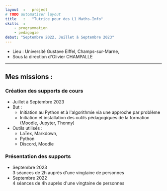 ```yaml
---
layout  :   project
# TODO automatiser layout
title   :   "Tutrice pour des L1 Maths-Info"
skills  :
    - programmation
    - pedagogie
debut: "Septembre 2022, Juillet à Septembre 2023"
---
```

- Lieu : Université Gustave Eiffel, Champs-sur-Marne,  
- Sous la direction d'Olivier CHAMPALLE

---

## Mes missions :
### Création des supports de cours
- Juillet à Septembre 2023  
- But : 
    - Initiation au Python et à l'algorithmie via une approche par problème
    - Initiation et installation des outils pédagogiques de la formation (Moodle, Jupyter, Thonny)  
- Outils utilisés :
    - LaTex, Markdown, 
    - Python
    - Discord, Moodle  

### Présentation des supports
  - Septembre 2023  
        3 séances de 2h auprès d'une vingtaine de personnes
  - Septembre 2022  
        4 séances de 4h auprès d'une vingtaine de personnes